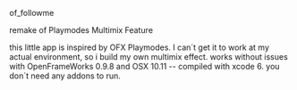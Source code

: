 
of_followme

remake of Playmodes Multimix Feature

this little app is inspired by OFX Playmodes. I can´t get it to work at my actual environment, so i build my own multimix effect. works without issues with OpenFrameWorks 0.9.8 and OSX 10.11 -- compiled with xcode 6. you don´t need any addons to run.

